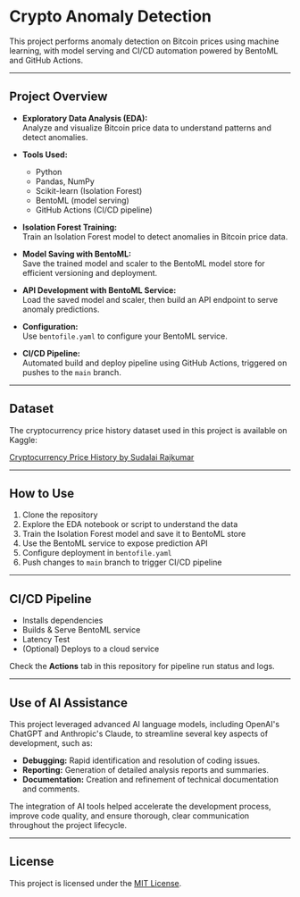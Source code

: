 # Crypto Anomaly Detection

This project performs anomaly detection on Bitcoin prices using machine learning, with model serving and CI/CD automation powered by BentoML and GitHub Actions.

---

## Project Overview

- **Exploratory Data Analysis (EDA):**  
  Analyze and visualize Bitcoin price data to understand patterns and detect anomalies.

- **Tools Used:**  
  - Python  
  - Pandas, NumPy  
  - Scikit-learn (Isolation Forest)  
  - BentoML (model serving)  
  - GitHub Actions (CI/CD pipeline)

- **Isolation Forest Training:**  
  Train an Isolation Forest model to detect anomalies in Bitcoin price data.

- **Model Saving with BentoML:**  
  Save the trained model and scaler to the BentoML model store for efficient versioning and deployment.

- **API Development with BentoML Service:**  
  Load the saved model and scaler, then build an API endpoint to serve anomaly predictions.

- **Configuration:**  
  Use `bentofile.yaml` to configure your BentoML service.

- **CI/CD Pipeline:**  
  Automated build and deploy pipeline using GitHub Actions, triggered on pushes to the `main` branch.

---

## Dataset

The cryptocurrency price history dataset used in this project is available on Kaggle:

[Cryptocurrency Price History by Sudalai Rajkumar](https://www.kaggle.com/datasets/sudalairajkumar/cryptocurrencypricehistory)

---

## How to Use

1. Clone the repository  
2. Explore the EDA notebook or script to understand the data  
3. Train the Isolation Forest model and save it to BentoML store  
4. Use the BentoML service to expose prediction API  
5. Configure deployment in `bentofile.yaml`  
6. Push changes to `main` branch to trigger CI/CD pipeline  

---

## CI/CD Pipeline

- Installs dependencies  
- Builds & Serve BentoML service  
- Latency Test  
- (Optional) Deploys to a cloud service  

Check the **Actions** tab in this repository for pipeline run status and logs.

---

## Use of AI Assistance

This project leveraged advanced AI language models, including OpenAI's ChatGPT and Anthropic's Claude, to streamline several key aspects of development, such as:

- **Debugging:** Rapid identification and resolution of coding issues.
- **Reporting:** Generation of detailed analysis reports and summaries.
- **Documentation:** Creation and refinement of technical documentation and comments.

The integration of AI tools helped accelerate the development process, improve code quality, and ensure thorough, clear communication throughout the project lifecycle.

---

## License

This project is licensed under the [MIT License](./LICENSE).
